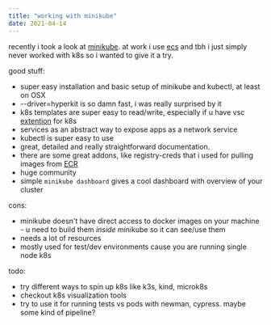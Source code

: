 ```yaml
---
title: "working with minikube"
date: 2021-04-14
---
```


recently i took a look at [minikube](https://minikube.sigs.k8s.io/docs/). at work i use [ecs](https://docs.aws.amazon.com/AmazonECS/latest/developerguide/Welcome.html) and tbh i just simply never worked with k8s so i wanted to give it a try.

good stuff:

* super easy installation and basic setup of minikube and kubectl, at least on OSX
* --driver=hyperkit is so damn fast, i was really surprised by it
* k8s templates are super easy to read/write, especially if u have vsc [extention](https://marketplace.visualstudio.com/items?itemName=ms-kubernetes-tools.vscode-kubernetes-tools) for k8s
* services as an abstract way to expose apps as a network service
* kubectl is super easy to use
* great, detailed and really straightforward documentation.
* there are some great addons, like registry-creds that i used for pulling images from [ECR](https://aws.amazon.com/ecr/)
* huge community
* simple ```minikube dashboard``` gives a cool dashboard with overview of your cluster

cons:
* minikube doesn't have direct access to docker images on your machine - u need to build them *inside* minikube so it can see/use them
* needs a lot of resources
* mostly used for test/dev environments cause you are running single node k8s



todo:
* try different ways to spin up k8s like k3s, kind, microk8s
* checkout k8s visualization tools
* try to use it for running tests vs pods with newman, cypress. maybe some kind of pipeline?
